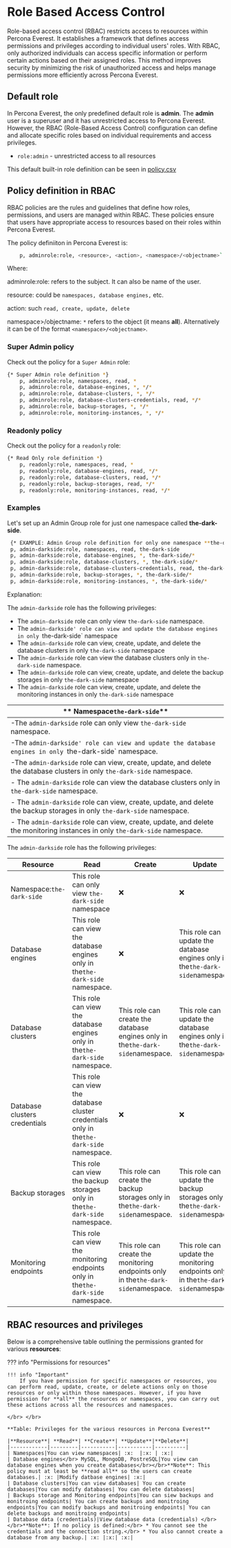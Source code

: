 # Role Based Access Control

Role-based access control (RBAC) restricts access to resources within Percona Everest. It establishes a framework that defines access permissions and privileges according to individual users' roles. With RBAC, only authorized individuals can access specific information or perform certain actions based on their assigned roles. This method improves security by minimizing the risk of unauthorized access and helps manage permissions more efficiently across Percona Everest.


## Default role

In Percona Everest, the only predefined default role is **admin**. The **admin** user is a superuser and it has unrestricted access to Percona Everest. However, the RBAC (Role-Based Access Control) configuration can define and allocate specific roles based on individual requirements and access privileges.

- `role:admin` - unrestricted access to all resources

This default built-in role definition can be seen in [policy.csv](https://github.com/percona/everest/blob/main/deploy/quickstart-k8s.yaml#L91)



## Policy definition in RBAC

RBAC policies are the rules and guidelines that define how roles, permissions, and users are managed within RBAC. These policies ensure that users have appropriate access to resources based on their roles within Percona Everest.


The policy definiiton in Percona Everest is:


```sh
    p, adminrole:role, <resource>, <action>, <namespace>/<objectname>`
```
    
Where:

 adminrole:role: refers to the subject. It can also be name of the user.

 resource: could be `namespaces, database engines,` etc.

 action: such `read, create, update, delete`

namespace>/objectname: `*` refers to the object (it means **all**). Alternatively it can be of the format `<namespace>/<objectname>`.


### Super Admin policy

Check out the policy for a `Super Admin` role:

```sh
{* Super Admin role definition *}
    p, adminrole:role, namespaces, read, *
    p, adminrole:role, database-engines, *, */*
    p, adminrole:role, database-clusters, *, */*
    p, adminrole:role, database-clusters-credentials, read, */*
    p, adminrole:role, backup-storages, *, */*
    p, adminrole:role, monitoring-instances, *, */*
```

### Readonly policy

Check out the policy for a `readonly` role:

```sh
{* Read Only role definition *}
    p, readonly:role, namespaces, read, *
    p, readonly:role, database-engines, read, */*
    p, readonly:role, database-clusters, read, */*
    p, readonly:role, backup-storages, read, */*
    p, readonly:role, monitoring-instances, read, */*
```

### Examples

Let's set up an Admin Group role for just one namespace called **the-dark-side**.

```sh
 {* EXAMPLE: Admin Group role definition for only one namespace **the-dark-side**}
 p, admin-darkside:role, namespaces, read, the-dark-side
 p, admin-darkside:role, database-engines, *, the-dark-side/*
 p, admin-darkside:role, database-clusters, *, the-dark-side/*
 p, admin-darkside:role, database-clusters-credentials, read, the-dark-side/*
 p, admin-darkside:role, backup-storages, *, the-dark-side/*
 p, admin-darkside:role, monitoring-instances, *, the-dark-side/*
```

Explanation:

The `admin-darkside` role has the following privileges:

- The `admin-darkside` role can only view `the-dark-side` namespace.
- The `admin-darkside' role can view and update the database engines in only `the-dark-side` namespace
- The `admin-darkside` role can view, create, update, and delete the database clusters in only `the-dark-side` namespace
- The `admin-darkside` role can view the database clusters only in `the-dark-side` namespace.
- The `admin-darkside` role can view, create, update, and delete the backup storages in only `the-dark-side` namespace
- The `admin-darkside` role can view, create, update, and delete the monitoring instances in only `the-dark-side` namespace


|** Namespace`the-dark-side`**|
|----------------------------|
| -The `admin-darkside` role can only view `the-dark-side` namespace.|
| -The `admin-darkside' role can view and update the database engines in only `the-dark-side` namespace.|
|-The `admin-darkside` role can view, create, update, and delete the database clusters in only `the-dark-side` namespace.|
|- The `admin-darkside` role can view the database clusters only in `the-dark-side` namespace.|
|- The `admin-darkside` role can view, create, update, and delete the backup storages in only `the-dark-side` namespace.|
|- The `admin-darkside` role can view, create, update, and delete the monitoring instances in only `the-dark-side` namespace.|


The `admin-darkside` role has the following privileges:

|**Resource**| **Read**| **Create**| **Update**|**Delete**|
|------------|---------|-----------|-----------|----------|
| Namespace:`the-dark-side`|This role can only view `the-dark-side` namespace| :x:|:x:| :x:|
|Database engines|This role can view the database engines only in the`the-dark-side` namespace.|:x:|This role can update the database engines only in the`the-dark-side`namespace| :x:|
|Database clusters|This role can view the database engines only in the`the-dark-side` namespace.|This role can create the database engines only in the`the-dark-side`namespace.|This role can update the database engines only in the`the-dark-side`namespace| This role can delete the database engines only in the`the-dark-side`namespace|
|Database clusters credentials|This role can view the database cluster credentials only in the`the-dark-side` namespace.|:x:|:x:| :x:|
|Backup storages|This role can view the backup storages only in the`the-dark-side` namespace.|This role can create the backup storages only in the`the-dark-side`namespace.|This role can update the backup storages only in the`the-dark-side`namespace| This role can delete the backup storages only in the`the-dark-side`namespace|
|Monitoring endpoints|This role can view the monitoring endpoints only in the`the-dark-side` namespace.|This role can create the monitoring endpoints only in the`the-dark-side`namespace.|This role can update the monitoring endpoints only in the`the-dark-side`namespace| This role can delete the monitoring endpoints only in the`the-dark-side`namespace|




## RBAC resources and privileges

Below is a comprehensive table outlining the permissions granted for various **resources**:

??? info "Permissions for resources"


    !!! info "Important"
        If you have permission for specific namespaces or resources, you can perform read, update, create, or delete actions only on those resources or only within those namespaces. However, if you have permission for **all** the resources or namespaces, you can carry out these actions across all the resources and namespaces.

    </br> </br>

    **Table: Privileges for the various resources in Percona Everest**

    |**Resource**| **Read**| **Create**| **Update**|**Delete**|
    |------------|---------|-----------|-----------|----------|
    | Namespaces|You can view namespaces| :x:  |:x: | :x:|
    | Database engines</br> MySQL, MongoDB, PostreSQL|You view can database engines when you create databases</br></br>**Note**: This policy must at least be **read all** so the users can create databases.| :x: |Modify datbase engines| :x:|
    | Database clusters|You can view databases| You can create databases|You can modify databases| You can delete databases|
    | Backups storage and Monitoring endpoints|You can siew backups and monitroing endpoints| You can create backups and monitroing endpoints|You can modify backups and monitroing endpoints| You can delete backups and monitroing endpoints|
    | Database data (credentials)|View database data (credentials) </br> </br>**Note**: If no policy is defined:</br> * You cannot see the credentials and the connection string.</br> * You also cannot create a database from any backup.| :x: |:x:| :x:|

    
    
  






